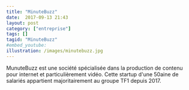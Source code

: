 ```yaml
---
title: "MinuteBuzz"
date:  2017-09-13 21:43
layout: post
category: ["entreprise"]
tags: []
tagid: "MinuteBuzz"
#embed_youtube:
illustration: /images/minutebuzz.jpg
---
```


MunuteBuzz est une société spécialisée dans la production de contenu pour internet et particulièrement vidéo. Cette startup d'une 50aine de salariés appartient majoritairement au groupe TF1 depuis 2017.
